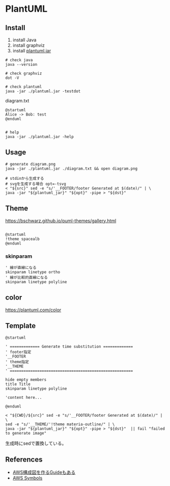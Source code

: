 # PlantUML

## Install

1. install Java
1. install graphviz
1. install [plantuml.jar](https://sourceforge.net/projects/plantuml/files/plantuml.jar/download)
```shell
# check java
java --version

# check graphviz
dot -V

# check plantuml
java -jar ./plantuml.jar -testdot
```

diagram.txt
```text
@startuml
Alice -> Bob: test
@enduml
```

```shell

# help
java -jar ./plantuml.jar -help
```

## Usage

```shell
# generate diagram.png
java -jar ./plantuml.jar ./diagram.txt && open diagram.png

# stdinから生成する
# svgを生成する場合 opt=-tsvg
< "${src}" sed -e "s/'__FOOTER/footer Generated at $(date)/" | \
java -jar "${plantuml_jar}" "${opt}" -pipe > "${dst}" 
```

## Theme

https://bschwarz.github.io/puml-themes/gallery.html

```shell

@startuml
!theme spacealb
@enduml
```

### skinparam

```puml
' 線が直線になる
skinparam linetype ortho
' 線が比較的直線になる
skinparam linetype polyline
```

## color

https://plantuml.com/color

## Template

```text
@startuml

' ============= Generate time substitution =============
' footer指定
'__FOOTER
' theme指定
'__THEME
' ======================================================

hide empty members
title Title
skinparam linetype polyline

'content here...

@enduml
```

```shell
< "${CWD}/${src}" sed -e "s/'__FOOTER/footer Generated at $(date)/" | \
sed -e "s/'__THEME/'!theme materia-outline/" | \
java -jar "${plantuml_jar}" "${opt}" -pipe > "${dst}"  || fail "failed to generate image"
```

生成時にsedで置換している。

## References

* [AWS構成図を作るGuideもある](https://crashedmind.github.io/PlantUMLHitchhikersGuide/index.html)
* [AWS Symbols](https://github.com/awslabs/aws-icons-for-plantuml/blob/master/AWSSymbols.md)
